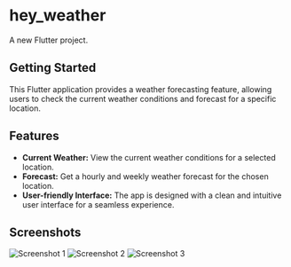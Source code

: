 # hey_weather

A new Flutter project.

## Getting Started

This Flutter application provides a weather forecasting feature, allowing users to check the current weather conditions and forecast for a specific location.

## Features

- **Current Weather:** View the current weather conditions for a selected location.
- **Forecast:** Get a hourly and weekly weather forecast for the chosen location.
- **User-friendly Interface:** The app is designed with a clean and intuitive user interface for a seamless experience.
## Screenshots

![Screenshot 1](screenshots/splashscreen.jpg)
![Screenshot 2](screenshots/homescreen1.jpg)
![Screenshot 3](screenshots/homescreen2.jpg)

